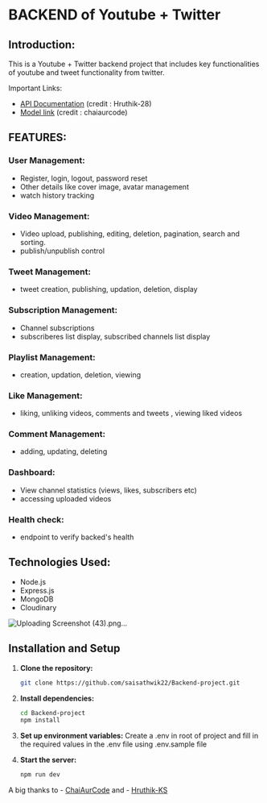 # BACKEND of Youtube + Twitter

## Introduction:
This is a Youtube + Twitter backend project that includes key functionalities of youtube and tweet functionality from twitter.

Important Links:

- [API Documentation](https://documenter.getpostman.com/view/28570926/2s9YsNdVwW) (credit : Hruthik-28)
- [Model link](https://app.eraser.io/workspace/YtPqZ1VogxGy1jzIDkzj?origin=share) (credit : chaiaurcode)

## FEATURES:

### User Management:

- Register, login, logout, password reset
- Other details like cover image, avatar management
- watch history tracking

### Video Management:

- Video upload, publishing, editing, deletion, pagination, search and sorting.
- publish/unpublish control

### Tweet Management:

- tweet creation, publishing, updation, deletion, display

### Subscription Management:

- Channel subscriptions
- subscriberes list display, subscribed channels list display

### Playlist Management:

- creation, updation, deletion, viewing

### Like Management:

- liking, unliking videos, comments and tweets , viewing liked videos

### Comment Management:

- adding, updating, deleting

### Dashboard:

- View channel statistics (views, likes, subscribers etc)
- accessing uploaded videos

### Health check:

- endpoint to verify backed's health

## Technologies Used:

- Node.js
- Express.js
- MongoDB
- Cloudinary

![Uploading Screenshot (43).png…]()


## Installation and Setup

1. **Clone the repository:**

    ```bash
    git clone https://github.com/saisathwik22/Backend-project.git
    ```

2. **Install dependencies:**

    ```bash
    cd Backend-project
    npm install
    ```

3. **Set up environment variables:**
    Create a .env in root of project and fill in the required values in the .env file using .env.sample file

4. **Start the server:**

    ```bash
    npm run dev
    ```


A big thanks to - [ChaiAurCode](www.youtube.com/@chaiaurcode) and - [Hruthik-KS](https://github.com/Hruthik-28)

